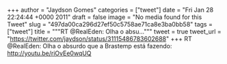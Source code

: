 
+++
author = "Jaydson Gomes"
categories = ["tweet"]
date = "Fri Jan 28 22:24:44 +0000 2011"
draft = false
image = "No media found for this Tweet"
slug = "497da00ca296d27ef50c5758ae71ca8e3ba0bb58"
tags = ["tweet"]
title = """RT @RealEden: Olha o absu..."""
tweet = true
tweet_url = "https://twitter.com/jaydson/status/31115486783602688"
+++
RT @RealEden: Olha o absurdo que a Brastemp está fazendo: http://youtu.be/riOvEe0wqUQ
